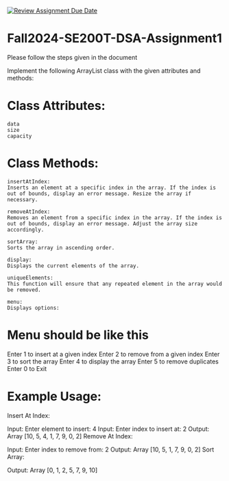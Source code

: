 [![Review Assignment Due Date](https://classroom.github.com/assets/deadline-readme-button-22041afd0340ce965d47ae6ef1cefeee28c7c493a6346c4f15d667ab976d596c.svg)](https://classroom.github.com/a/Tk5_elYl)
# Fall2024-SE200T-DSA-Assignment1

Please follow the steps given in the document 


Implement the following ArrayList class with the given attributes and methods:

# Class Attributes:
    data
    size
    capacity
# Class Methods:
    insertAtIndex:
    Inserts an element at a specific index in the array. If the index is out of bounds, display an error message. Resize the array if necessary.

    removeAtIndex:
    Removes an element from a specific index in the array. If the index is out of bounds, display an error message. Adjust the array size accordingly.

    sortArray:
    Sorts the array in ascending order.

    display:
    Displays the current elements of the array.

    uniqueElements:
    This function will ensure that any repeated element in the array would be removed. 

    menu:
    Displays options:

  # Menu should be like this
  Enter 1 to insert at a given index
  Enter 2 to remove from a given index
  Enter 3 to sort the array
  Enter 4 to display the array
  Enter 5 to remove duplicates
  Enter 0 to Exit
  
  # Example Usage:
  
  Insert At Index:
  
  Input: Enter element to insert: 4
  Input: Enter index to insert at: 2
  Output: Array [10, 5, 4, 1, 7, 9, 0, 2]
  Remove At Index:
  
  Input: Enter index to remove from: 2
  Output: Array [10, 5, 1, 7, 9, 0, 2]
  Sort Array:
  
  Output: Array [0, 1, 2, 5, 7, 9, 10]
